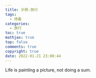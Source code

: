 ```yaml
---
title: 示例-旅行
tags:
  - 待看
categories:
  - 旅行
toc: true
mathjax: true
top: false
comments: true
copyright: true
date: 2022-01-21 23:08:44
---
```


Life is painting a picture, not doing a sum. 

